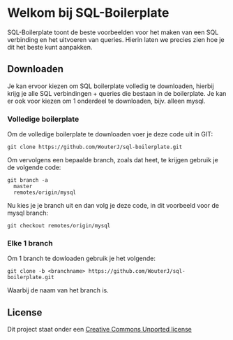 # Welkom bij SQL-Boilerplate

SQL-Boilerplate toont de beste voorbeelden voor het maken van een SQL verbinding en het uitvoeren van queries. Hierin laten we precies zien hoe je dit het beste kunt aanpakken.

## Downloaden

Je kan ervoor kiezen om SQL boilerplate volledig te downloaden, hierbij krijg je alle SQL verbindingen + queries die bestaan in de boilerplate. Je kan er ook voor kiezen om 1 onderdeel te downloaden, bijv. alleen mysql.

### Volledige boilerplate

Om de volledige boilerplate te downloaden voer je deze code uit in GIT:

	git clone https://github.com/WouterJ/sql-boilerplate.git

Om vervolgens een bepaalde branch, zoals dat heet, te krijgen gebruik je de volgende code:

	git branch -a
	  master
	  remotes/origin/mysql

Nu kies je je branch uit en dan volg je deze code, in dit voorbeeld voor de mysql branch:

	git checkout remotes/origin/mysql

### Elke 1 branch

Om 1 branch te dowloaden gebruik je het volgende:

	git clone -b <branchname> https://github.com/WouterJ/sql-boilerplate.git

Waarbij <branchname> de naam van het branch is.

## License

Dit project staat onder een [Creative Commons Unported license](http://creativecommons.org/licenses/by/3.0/)
